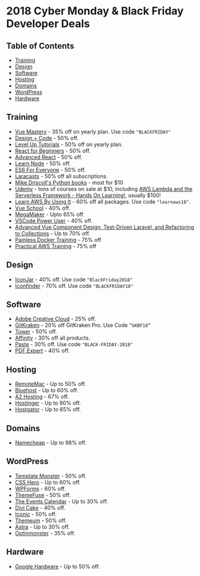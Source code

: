 # 2018 Cyber Monday & Black Friday Developer Deals

## Table of Contents
- [Training](#training)
- [Design](#design)
- [Software](#software)
- [Hosting](#hosting)
- [Domains](#domains)
- [WordPress](#wordpress)
- [Hardware](#hardware)


## Training
* [Vue Mastery](https://www.vuemastery.com/) - 35% off on yearly plan. Use code `"BLACKFRIDAY"`
* [Design + Code](https://designcode.io/) - 50% off.
* [Level Up Tutorials](https://www.leveluptutorials.com/) - 50% off on yearly plan.
* [React for Beginners](https://reactforbeginners.com/) - 50% off.
* [Advanced React](https://advancedreact.com/) - 50% off.
* [Learn Node](https://learnnode.com/) - 50% off.
* [ES6 For Everyone](https://es6.io/) - 50% off.
* [Laracasts](https://laracasts.com/sales/2018) - 50% off all subscriptions.
* [Mike Driscoll's Python books](https://www.blog.pythonlibrary.org/2018/11/21/black-friday-cyber-monday-sale-2018/) - most for $10
* [Udemy](https://www.udemy.com/) - tons of courses on sale at $10, including [AWS Lambda and the Serverless Framework - Hands On Learning!](https://www.udemy.com/aws-lambda-serverless/), usually $100!
* [Learn AWS By Using It](https://www.kylegalbraith.com/learn-aws) - 60% off all packages. Use code `"learnaws18"`.
* [Vue School](https://vueschool.io/) - 40% off.
* [MegaMaker](https://megamaker.co/blackfriday/) - Upto 65% off.
* [VSCode Power User](https://vscode.pro/) - 40% off.
* [Advanced Vue Component Design, Test-Driven Laravel, and Refactoring to Collections](https://adamwathan.me/black-friday-2018/) - Up to 70% off.
* [Painless Docker Training](https://painlessdocker.com/black-friday-deals/) - 75% off
* [Practical AWS Training](https://practicalaws.com/black-friday-deals/) - 75% off


## Design
* [IconJar](https://geticonjar.com/) - 40% off. Use code `"BlackFriday2018"`
* [Iconfinder](https://www.iconfinder.com/) - 70% off. Use code `"BLACKFRIDAY18"`

## Software
* [Adobe Creative Cloud](https://www.adobe.com/) - 25% off.
* [GitKraken](https://www.gitkraken.com/) - 20% off GitKraken Pro. Use Code `”GKBF18”`
* [Tower](https://www.git-tower.com/) - 50% off.
* [Affinity](https://affinity.serif.com) - 30% off all products.
* [Paste](https://pasteapp.me/) - 30% off. Use code `"BLACK-FRIDAY-2018"`
* [PDF Expert](https://pdfexpert.com/) - 40% off.

## Hosting
* [RemoteMac](https://remotemac.io/blackfriday) - Up to 50% off.
* [Bluehost](https://www.bluehost.com/special/black-friday-sale) - Up to 60% off.
* [A2 Hosting](https://www.a2hosting.com/) - 67% off.
* [Hostinger](https://www.hostinger.com/) - Up to 90% off.
* [Hostgator](https://www.hostgator.com/) - Up to 65% off.

## Domains
* [Namecheap](https://www.namecheap.com/domain-web-hosting-ssl-deals/black-friday/) - Up to 98% off.

## WordPress
* [Template Monster](https://www.templatemonster.com/) - 50% off.
* [CSS Hero](https://www.csshero.org) - Up to 60% off.
* [WPForms](https://wpforms.com/) - 60% off.
* [ThemeFuse](https://themefuse.com/) - 50% off.
* [The Events Calendar](https://theeventscalendar.com/) - Up to 30% off.
* [Divi Cake](https://divicake.com/black-friday/) - 40% off.
* [Iconic](https://iconicwp.com/bundles/) - 50% off.
* [Themeum](https://www.themeum.com/black-friday/) - 50% off.
* [Astra](https://wpastra.com) - Up to 30% off.
* [Optinmonster](https://optinmonster.com/) - 35% off.

## Hardware
* [Google Hardware](https://store.google.com/category/black_friday_cyber_monday_promos) - Up to 50% off.
